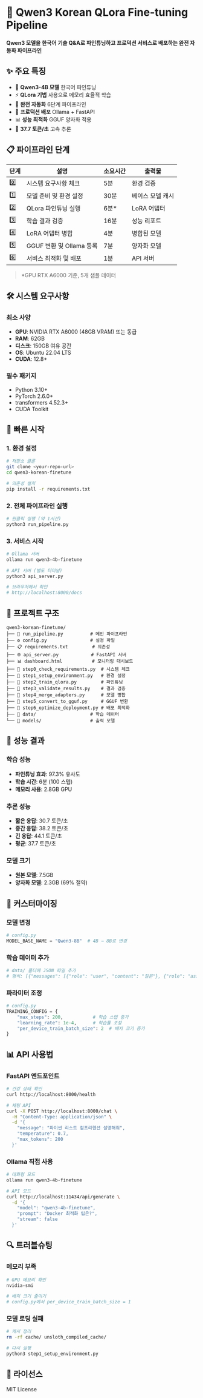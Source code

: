 # 🚀 Qwen3 Korean QLora Fine-tuning Pipeline

**Qwen3 모델을 한국어 기술 Q&A로 파인튜닝하고 프로덕션 서비스로 배포하는 완전 자동화 파이프라인**

## ✨ 주요 특징

- 🤖 **Qwen3-4B 모델** 한국어 파인튜닝
- ⚡ **QLora 기법** 사용으로 메모리 효율적 학습
- 🔄 **완전 자동화** 6단계 파이프라인
- 🚀 **프로덕션 배포** Ollama + FastAPI
- 📊 **성능 최적화** GGUF 양자화 적용
- 🎯 **37.7 토큰/초** 고속 추론

## 📋 파이프라인 단계

| 단계 | 설명 | 소요시간 | 출력물 |
|------|------|----------|--------|
| 0️⃣ | 시스템 요구사항 체크 | 5분 | 환경 검증 |
| 1️⃣ | 모델 준비 및 환경 설정 | 30분 | 베이스 모델 캐시 |
| 2️⃣ | QLora 파인튜닝 실행 | 6분* | LoRA 어댑터 |
| 3️⃣ | 학습 결과 검증 | 16분 | 성능 리포트 |
| 4️⃣ | LoRA 어댑터 병합 | 4분 | 병합된 모델 |
| 5️⃣ | GGUF 변환 및 Ollama 등록 | 7분 | 양자화 모델 |
| 6️⃣ | 서비스 최적화 및 배포 | 1분 | API 서버 |

> *GPU RTX A6000 기준, 5개 샘플 데이터

## 🛠️ 시스템 요구사항

### 최소 사양
- **GPU**: NVIDIA RTX A6000 (48GB VRAM) 또는 동급
- **RAM**: 62GB
- **디스크**: 150GB 여유 공간
- **OS**: Ubuntu 22.04 LTS
- **CUDA**: 12.8+

### 필수 패키지
- Python 3.10+
- PyTorch 2.6.0+
- transformers 4.52.3+
- CUDA Toolkit

## 🚀 빠른 시작

### 1. 환경 설정
```bash
# 저장소 클론
git clone <your-repo-url>
cd qwen3-korean-finetune

# 의존성 설치
pip install -r requirements.txt
```

### 2. 전체 파이프라인 실행
```bash
# 원클릭 실행 (약 1시간)
python3 run_pipeline.py
```

### 3. 서비스 시작
```bash
# Ollama 서버
ollama run qwen3-4b-finetune

# API 서버 (별도 터미널)
python3 api_server.py

# 브라우저에서 확인
# http://localhost:8000/docs
```

## 📁 프로젝트 구조

```
qwen3-korean-finetune/
├── 📄 run_pipeline.py          # 메인 파이프라인
├── ⚙️ config.py                # 설정 파일
├── 📋 requirements.txt         # 의존성
├── 🌐 api_server.py            # FastAPI 서버
├── 📊 dashboard.html           # 모니터링 대시보드
├── 🔧 step0_check_requirements.py  # 시스템 체크
├── 🔧 step1_setup_environment.py   # 환경 설정
├── 🔧 step2_train_qlora.py         # 파인튜닝
├── 🔧 step3_validate_results.py    # 결과 검증
├── 🔧 step4_merge_adapters.py      # 모델 병합
├── 🔧 step5_convert_to_gguf.py     # GGUF 변환
├── 🔧 step6_optimize_deployment.py # 배포 최적화
├── 📁 data/                    # 학습 데이터
└── 📁 models/                  # 출력 모델
```

## 🎯 성능 결과

### 학습 성능
- **파인튜닝 효과**: 97.3% 유사도
- **학습 시간**: 6분 (100 스텝)
- **메모리 사용**: 2.8GB GPU

### 추론 성능
- **짧은 응답**: 30.7 토큰/초
- **중간 응답**: 38.2 토큰/초  
- **긴 응답**: 44.1 토큰/초
- **평균**: 37.7 토큰/초

### 모델 크기
- **원본 모델**: 7.5GB
- **양자화 모델**: 2.3GB (69% 절약)

## 🔧 커스터마이징

### 모델 변경
```python
# config.py
MODEL_BASE_NAME = "Qwen3-8B"  # 4B → 8B로 변경
```

### 학습 데이터 추가
```bash
# data/ 폴더에 JSON 파일 추가
# 형식: [{"messages": [{"role": "user", "content": "질문"}, {"role": "assistant", "content": "답변"}]}]
```

### 파라미터 조정
```python
# config.py
TRAINING_CONFIG = {
    "max_steps": 200,           # 학습 스텝 증가
    "learning_rate": 1e-4,      # 학습률 조정
    "per_device_train_batch_size": 2  # 배치 크기 증가
}
```

## 📊 API 사용법

### FastAPI 엔드포인트

```bash
# 건강 상태 확인
curl http://localhost:8000/health

# 채팅 API
curl -X POST http://localhost:8000/chat \
  -H "Content-Type: application/json" \
  -d '{
    "message": "파이썬 리스트 컴프리헨션 설명해줘",
    "temperature": 0.7,
    "max_tokens": 200
  }'
```

### Ollama 직접 사용
```bash
# 대화형 모드
ollama run qwen3-4b-finetune

# API 모드
curl http://localhost:11434/api/generate \
  -d '{
    "model": "qwen3-4b-finetune",
    "prompt": "Docker 최적화 팁은?",
    "stream": false
  }'
```

## 🔍 트러블슈팅

### 메모리 부족
```bash
# GPU 메모리 확인
nvidia-smi

# 배치 크기 줄이기
# config.py에서 per_device_train_batch_size = 1
```

### 모델 로딩 실패
```bash
# 캐시 정리
rm -rf cache/ unsloth_compiled_cache/

# 다시 실행
python3 step1_setup_environment.py
```

## 📄 라이선스

MIT License